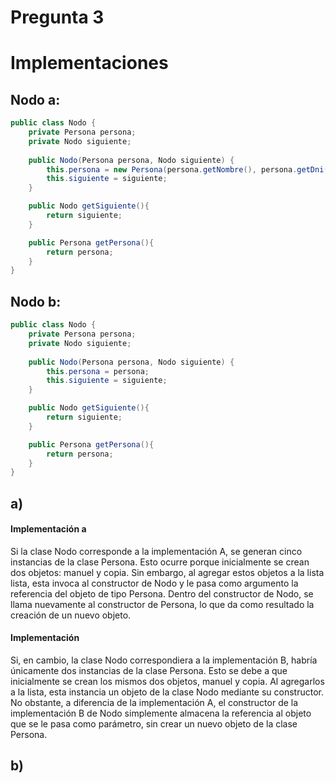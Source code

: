 # Pregunta 3

# Implementaciones

## Nodo a:
```java
public class Nodo {
    private Persona persona;
    private Nodo siguiente;
    
    public Nodo(Persona persona, Nodo siguiente) {
        this.persona = new Persona(persona.getNombre(), persona.getDni());
        this.siguiente = siguiente;
    }

    public Nodo getSiguiente(){
        return siguiente;
    }

    public Persona getPersona(){
        return persona;
    }
}
```

## Nodo b:
```java
public class Nodo {
    private Persona persona;
    private Nodo siguiente;
    
    public Nodo(Persona persona, Nodo siguiente) {
        this.persona = persona;
        this.siguiente = siguiente;
    } 

    public Nodo getSiguiente(){
        return siguiente;
    }

    public Persona getPersona(){
        return persona;
    }
}
```

## a)
#### Implementación a
Si la clase Nodo corresponde a la implementación A, se generan cinco instancias de la clase Persona.
Esto ocurre porque inicialmente se crean dos objetos: manuel y copia. Sin embargo, al agregar estos objetos a la lista lista, esta invoca al constructor de Nodo y le pasa como argumento la referencia del objeto de tipo Persona. Dentro del constructor de Nodo, se llama nuevamente al constructor de Persona, lo que da como resultado la creación de un nuevo objeto.

#### Implementación
Si, en cambio, la clase Nodo correspondiera a la implementación B, habría únicamente dos instancias de la clase Persona.
Esto se debe a que inicialmente se crean los mismos dos objetos, manuel y copia. Al agregarlos a la lista, esta instancia un objeto de la clase Nodo mediante su constructor. No obstante, a diferencia de la implementación A, el constructor de la implementación B de Nodo simplemente almacena la referencia al objeto que se le pasa como parámetro, sin crear un nuevo objeto de la clase Persona.

## b)

